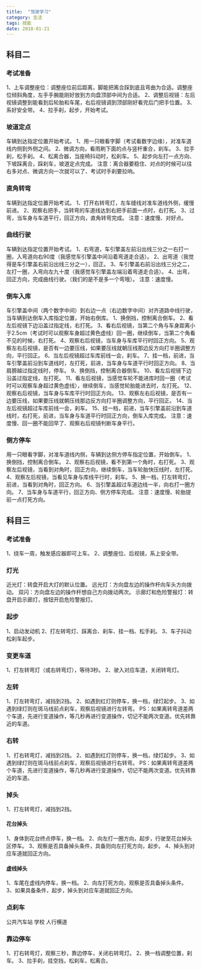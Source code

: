 ```yaml
---
title:  "驾驶学习"
category: 生活
tags: 技能
date: 2018-01-21
---
```

## 科目二
### 考试准备
1、上车调整座位：调整座位前后距离，脚能把离合踩到底且弯曲为合适。调整座位倾斜角度，左手手腕能刚好放到方向盘顶部中间为合适。
2、调整后视镜：左后视镜调整到能看到后轮胎和车尾，右后视镜调到顶部刚好看完后门把手位置。
3、系好安全带。
4、拉手刹，起步，开始考试。

### 坡道定点
车辆到达指定位置开始考试。
1、用一只眼看字脚（考试看数字边缘），对准车道线内侧到外侧之间。
2、微调方向，看雨刷下面的点与竖杆重合，刹车。
3、拉手刹，松手刹。
4、松离合器，当座椅抖动时，松刹车。
5、起步向左打一点方向、下坡踩离合，踩刹车，坡道定点完成。
注意：离合器要稳住、对点的时候可以往右多对点、微调方向一次就可以了、考试时手刹要拉响。

### 直角转弯
车辆到达指定位置开始考试。
1、打开右转弯灯，左车缝线对准车道线外侧，缓慢前进。
2、观察右把手，当转弯的车道线达到右把手前面一点时，右打死。
3、过弯，当车身与车道平行，回正方向，直角转弯完成。
注意：速度慢、对好点。

### 曲线行驶
车辆到达指定位置开始考试。
1、右弯道，车引擎盖左前沿出线三分之一右打一圈，入弯道向右90度（我感觉车引擎盖中间沿着弯道走合适）。
2、出弯道（我觉得是车引擎盖右前沿出线三分之一），回正。
3、车引擎盖右前沿出线三分之二，左打一圈，入弯向左九十度（我感觉车引擎盖左端沿着弯道走合适）。
4、出弯，回正方向，完成曲线行驶。（我们的是不是多一个弯哦）。
注意：速度慢。

### 倒车入库
车引擎盖中间（两个数字中间）到右边一点（右边数字中间）对齐道路中线行驶，当车辆到达倒车入库指定位置，开始右倒库。
1、换倒挡，控制离合倒车。
2、看左后视镜下边沿盖过指定线，右打死。
3、看右后视镜，当第二个角与车身距离小于2.5cm（考试时可以观察车身超过黄色虚线）回一圈，继续倒车，当第二个角看不见的时候，右打死。
4、观察右后视镜，当车身与车库平行时回正方向。
5、观察左右后视镜，是否有一边要压线，如果要压线就朝压线那边反方向打半圈调整方向，平行回正。
6、当左后视镜超过车库前线一会，刹车。
7、挂一档，前进，当车引擎盖前沿到车道线时，左打死，前进，当车身与车道平行时回正方向。
8、当肩膀越过指定线时，停车。
9、换倒挡，控制离合器倒车。
10、看左后视镜下边沿盖过指定线，左打死。
11、看左后视镜，当感觉车轮不能进库时回一圈（考试时可以观察车身超过黄色虚线），继续倒车，当感觉轮胎能进去时，左打死。
12、观察右后视镜，当车身与车库平行时回正方向。
13、观察左右后视镜，是否有一边要压线，如果要压线就朝压线那边反方向打半圈调整方向，平行回正。
14、当左后视镜超过车库前线一会，刹车。
15、挂一档，前进，当车引擎盖前沿到车道线时，右打死，前进，当车身与车道平行时回正方向，倒车入库完成。
注意：速度慢、回一圈不能回早了、观察右后视镜判断车身平行。

### 侧方停车
用一只眼看字脚，对准车道线内侧，车辆到达侧方停车指定位置，开始倒车。
1、换倒挡，控制离合倒车。
2、观察右后视镜，看不到第一个角时，右打死。
3、观察左后视镜，当看到对角时，回正方向，继续倒车，当车轮胎快压线时，左打死。
4、观察左后视镜，当看见车身与库线平行时，刹车。
5、换一档，打左转弯灯，前进，当看到对角时，回正方向。
6、当引擎盖超过车道边线一半，向右打一圈方向。
7、当车身与车道平行，回正方向、侧方停车完成。
注意：速度慢、轮胎提前一点打死方向。

## 科目三
### 考试准备
1、绕车一周，触发感应器即可上车。
2、调整座位、后视镜，系上安全带。
### 灯光
近光灯：转盘开启大灯的默认位置。
远光灯：方向盘左边的操作杆向车头方向拨动。
双闪：方向盘左边的操作杆想自己方向拨动两次。
示廊灯和危险警报灯：转盘开启示廊灯，按钮开启危险警报灯。
### 起步
1、启动发动机
2、打左转弯灯、踩离合、刹车、挂一档、松手刹。
3、车子抖动松刹车起步。
### 变更车道
1、打左转弯灯（或右转弯灯），等待3秒。
2、驶入对应车道，关闭转弯灯。
### 左转
1、打左转弯灯，减挡到2挡。
2、如遇到红灯则停车，换一档，绿灯起步。
3、如遇到绿灯则在斑马线前点刹车，观察后视镜进行左转弯。
PS：如果离转弯道差两个车道，先进行变道操作，等几秒再进行变道操作，切记不能两次变道。优先转靠近的车道。
### 右转
1、打右转弯灯，减挡到2挡。
2、如遇到红灯则停车，换一档，绿灯起步。
3、如遇到绿灯则在斑马线前点刹车，观察后视镜进行右转弯。
PS：如果离转弯道差两个车道，先进行变道操作，等几秒再进行变道操作，切记不能两次变道。优先转靠近的车道。
### 掉头
1、打左转弯灯，减挡到2挡。
#### 花台掉头
1、身体到花台终点停车，换一档。
2、向左打一圈方向，起步，行驶至花台掉头区停车。
3、观察是否具备掉头条件，具备则向左打死方向，起步。
4、掉头到对应车道就回正方向。
#### 虚线掉头
1、车尾在虚线内停车，换一档。
2、向左打死方向，观察是否具备掉头条件。
3、如果具备条件，起步，掉头到对应车道就回正方向。
### 点刹车
公共汽车站 学校 人行横道
### 靠边停车
1、打右转弯灯，观察三秒，靠边停车，关闭右转弯灯。
2、换一档调整位置，刹车。
3、拉手刹，挂空挡，松刹车，松离合。

